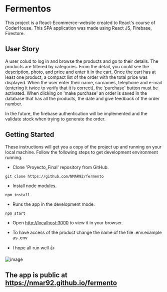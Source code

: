 # Fermentos
This project is a React-Ecommerce-website created to React's course of CoderHouse.
This SPA application was made using React JS, Firebase, Firestore.

## User Story

A user colud to log in and browse the products and go to their details.
The products are filtered by categories.
From the detail, you could see the description, photo, and price and enter it in the cart.
Once the cart has at least one product, a compact list of the order with the total price was displayed.
When the user enter their name, surnames, telephone and e-mail (entering it twice to verify that it is correct), the 'purchase' button must be activated.
When clicking on 'make purchase' an order is saved in the database that has all the products, the date and give feedback of the order number.

In the future, the firebase authentication will be implemented and the validate stock when trying to generate the order.

## Getting Started 
These instructions will get you a copy of the project up and running on your local machine.
Follow the following steps to get development environment running.
- Clone 'Proyecto_Final' repository from GitHub.
```
git clone https://github.com/NMAR92/fermento
```
- Install node modules.
```
npm install
```

- Runs the app in the development mode.
```
npm start
```

- Open [http://localhost:3000](http://localhost:3000) to view it in your browser.

- To have access of the product change the name of the file .env.example 
as .env

- I hope all run well :+1:

 ![image](https://github.com/NMAR92/fermento/blob/gh-pages/fermento.gif.gif)


## The app is public at https://nmar92.github.io/fermento
